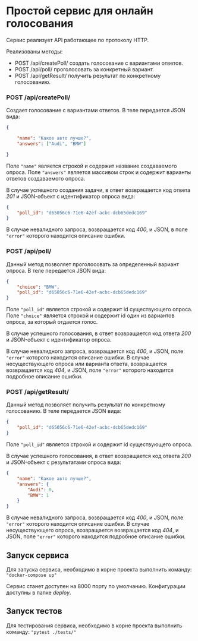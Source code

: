 # Простой сервис для онлайн голосования

Сервис реализует API работающее по протоколу HTTP. 

Реализованы методы:
* POST /api/createPoll/ создать голосование c вариантами ответов.
* POST /api/poll/ проголосовать за конкретный вариант.
* POST /api/getResult/ получить результат по конкретному голосованию.


### POST /api/createPoll/

Создает голосование с вариантами ответов. В теле передается JSON вида:
```json
{

    "name": "Какое авто лучше?",
    "answers": ["Audi", "BMW"]

}
```
Поле ```"name"``` является строкой и содержит название создаваемого опроса.
Поле ```"answers"``` является массивом строк и содержит варианты ответов создаваемого опроса.

В случае успешного создания задачи, в ответ возвращается код ответа *201* и JSON-объект c идентификатор опроса вида:

```json
{
    "poll_id": "d65056c6-71e6-42ef-acbc-dcb65dedc169"
}
```

В случае невалидного запроса, возвращается код *400*, и JSON, в поле ```"error"``` которого находится описание ошибки.

### POST /api/poll/
Данный метод позволяет проголосовать за определенный вариант опроса. В теле передается JSON вида:
```json
{
    "choice": "BMW",
    "poll_id": "d65056c6-71e6-42ef-acbc-dcb65dedc169"
}
```
Поле ```"poll_id"``` является строкой и содержит id существующего опроса.
Поле ```"choice"``` является строкой и содержит id один из вариантов опроса, за который отдается голос.

В случае успешного голосования, в ответ возвращается код ответа *200* и JSON-объект c идентификатор опроса.


В случае невалидного запроса, возвращается код *400*, и JSON, поле ```"error"``` которого находится описание ошибки. В случае несуществующего опроса или варианта ответа, возвращается возвращается код *404*, и JSON,  поле ```"error"``` которого находится подробное описание ошибки.

### POST /api/getResult/
Данный метод позволяет получить результат по конкретному голосованию. В теле передается JSON вида:

```json
{
    "poll_id": "d65056c6-71e6-42ef-acbc-dcb65dedc169"
}
```

Поле ```"poll_id"``` является строкой и содержит id существующего опроса.

В случае успешного голосования, в ответ возвращается код ответа *200* и JSON-объект c результатами опроса вида:
```json
{
    "name": "Какое авто лучше?",
    "answers": {
        "Audi": 0,
        "BMW": 1
    }
}
```

В случае невалидного запроса, возвращается код *400*, и JSON, поле ```"error"``` которого находится описание ошибки. В случае несуществующего опроса, возвращается возвращается код *404*, и JSON,  поле ```"error"``` которого находится подробное описание ошибки.

## Запуск сервиса

Для запуска сервиса, необходимо в корне проекта выполнить команду:  ```"docker-compose up"```

Сервис станет доступен на 8000 порту по умолчанию. Конфигурации доступны в папке *deploy*.

## Запуск тестов
Для тестирования сервиса, необходимо в корне проекта выполнить команду:  ```"pytest ./tests/"```
